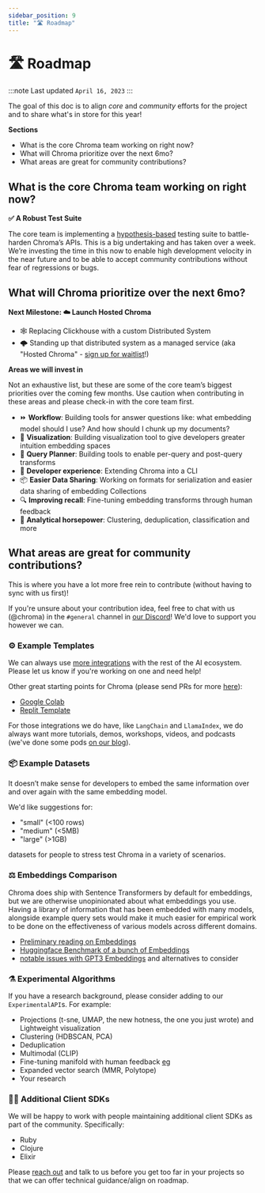 ```yaml
---
sidebar_position: 9
title: "🛣️ Roadmap"
---
```


# 🛣️ Roadmap

:::note Last updated
`April 16, 2023`
:::

The goal of this doc is to align *core* and *community* efforts for the project and to share what's in store for this year!

**Sections**
- What is the core Chroma team working on right now?
- What will Chroma prioritize over the next 6mo?
- What areas are great for community contributions?

## What is the core Chroma team working on right now?

**✅ A Robust Test Suite**

The core team is implementing a [hypothesis-based](https://hypothesis.readthedocs.io/en/latest/) testing suite to battle-harden Chroma’s APIs. This is a big undertaking and has taken over a week. We’re investing the time in this now to enable high development velocity in the near future and to be able to accept community contributions without fear of regressions or bugs.

## What will Chroma prioritize over the next 6mo?

**Next Milestone: ☁️ Launch Hosted Chroma**

- 🕸️ Replacing Clickhouse with a custom Distributed System
- 🌩️ Standing up that distributed system as a managed service (aka "Hosted Chroma" - [sign up for waitlist](https://airtable.com/shrOAiDUtS2ILy5vZ)!)

**Areas we will invest in**

Not an exhaustive list, but these are some of the core team’s biggest priorities over the coming few months. Use caution when contributing in these areas and please check-in with the core team first.

- ⏩ **Workflow**: Building tools for answer questions like: what embedding model should I use? And how should I chunk up my documents?
- 🌌 **Visualization**: Building visualization tool to give developers greater intuition embedding spaces
- 🔀 **Query Planner**: Building tools to enable per-query and post-query transforms
- 🔧 **Developer experience**: Extending Chroma into a CLI
- 📦 **Easier Data Sharing**: Working on formats for serialization and easier data sharing of embedding Collections
- 🔍 **Improving recall**: Fine-tuning embedding transforms through human feedback
- 🧠 **Analytical horsepower**: Clustering, deduplication, classification and more

## What areas are great for community contributions?

This is where you have a lot more free rein to contribute (without having to sync with us first)!

If you're unsure about your contribution idea, feel free to chat with us (@chroma) in the `#general` channel in [our Discord](https://discord.gg/rahcMUU5XV)! We'd love to support you however we can.

### ⚙️ Example Templates

We can always use [more integrations](https://docs.trychroma.com/integrations) with the rest of the AI ecosystem. Please let us know if you're working on one and need help!

Other great starting points for Chroma (please send PRs for more [here](https://github.com/chroma-core/docs/tree/swyx/addRoadmap/docs)):
- [Google Colab](https://colab.research.google.com/drive/1QEzFyqnoFxq7LUGyP1vzR4iLt9PpCDXv?usp=sharing)
- [Replit Template](https://replit.com/@swyx/BasicChromaStarter?v=1)

For those integrations we do have, like `LangChain` and `LlamaIndex`, we do always want more tutorials, demos, workshops, videos, and podcasts (we've done some pods [on our blog](https://trychroma.com/blog)).

### 📦 Example Datasets

It doesn’t make sense for developers to embed the same information over and over again with the same embedding model.

We'd like suggestions for:

- "small" (<100 rows)
- "medium" (<5MB)
- "large" (>1GB)

datasets for people to stress test Chroma in a variety of scenarios.

### ⚖️ Embeddings Comparison

Chroma does ship with Sentence Transformers by default for embeddings, but we are otherwise unopinionated about what embeddings you use. Having a library of information that has been embedded with many models, alongside example query sets would make it much easier for empirical work to be done on the effectiveness of various models across different domains.

- [Preliminary reading on Embeddings](https://towardsdatascience.com/neural-network-embeddings-explained-4d028e6f0526?gi=ee46baab0d8f)
- [Huggingface Benchmark of a bunch of Embeddings](https://huggingface.co/blog/mteb)
- [notable issues with GPT3 Embeddings](https://twitter.com/Nils_Reimers/status/1487014195568775173) and alternatives to consider

### ⚗️ Experimental Algorithms

If you have a research background, please consider adding to our `ExperimentalAPI`s. For example:

- Projections (t-sne, UMAP, the new hotness, the one you just wrote) and Lightweight visualization
- Clustering (HDBSCAN, PCA)
- Deduplication
- Multimodal (CLIP)
- Fine-tuning manifold with human feedback [eg](https://github.com/openai/openai-cookbook/blob/main/examples/Customizing_embeddings.ipynb)
- Expanded vector search (MMR, Polytope)
- Your research

### 🧑‍💻️ Additional Client SDKs

We will be happy to work with people maintaining additional client SDKs as part of the community. Specifically: 

- Ruby 
- Clojure 
- Elixir

Please [reach out](https://discord.gg/MMeYNTmh3x) and talk to us before you get too far in your projects so that we can offer technical guidance/align on roadmap.
